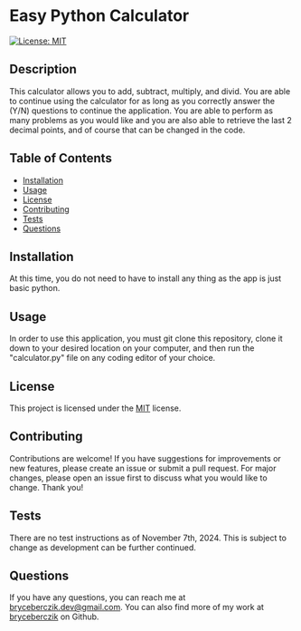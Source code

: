 
# Easy Python Calculator

[![License: MIT](https://img.shields.io/badge/License-MIT-yellow.svg)](https://opensource.org/licenses/MIT)

## Description
This calculator allows you to add, subtract, multiply, and divid. You are able to continue using the calculator for as long as you correctly answer the (Y/N) questions to continue the application. You are able to perform as many problems as you would like and you are also able to retrieve the last 2 decimal points, and of course that can be changed in the code.

## Table of Contents
- [Installation](#installation)
- [Usage](#usage)
- [License](#license)
- [Contributing](#contributing)
- [Tests](#tests)
- [Questions](#questions)

## Installation
At this time, you do not need to have to install any thing as the app is just basic python.

## Usage
In order to use this application, you must git clone this repository, clone it down to your desired location on your computer, and then run the "calculator.py" file on any coding editor of your choice.

## License
This project is licensed under the [MIT](https://opensource.org/licenses/MIT) license.

## Contributing
Contributions are welcome! If you have suggestions for improvements or new features, please create an issue or submit a pull request. For major changes, please open an issue first to discuss what you would like to change. Thank you!

## Tests
There are no test instructions as of November 7th, 2024. This is subject to change as development can be further continued.

## Questions
If you have any questions, you can reach me at [bryceberczik.dev@gmail.com](mailto:bryceberczik.dev@gmail.com). You can also find more of my work at [bryceberczik](https://github.com/bryceberczik) on Github.
